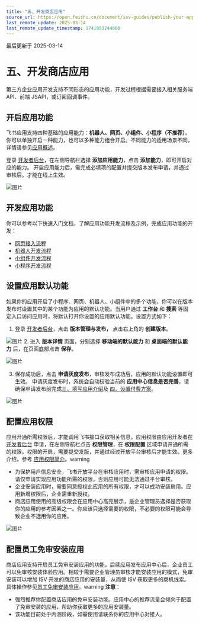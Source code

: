 ```yaml
---
title: "五、开发商店应用"
source_url: https://open.feishu.cn/document/isv-guides/publish-your-app/step5-develop-store-application
last_remote_update: 2025-03-14
last_remote_update_timestamp: 1741953244000
---
```

最后更新于 2025-03-14

# 五、开发商店应用

第三方企业应用开发支持不同形态的应用功能，开发过程根据需要接入相关服务端 API、前端 JSAPI，或订阅回调事件。

## 开启应用功能
飞书应用支持四种基础的应用能力：**机器人、网页、小组件、小程序（不推荐）**。你可以单独开启一种能力，也可以多种能力组合开启。不同能力的适用场景不同，详情请参见[应用概述](https://open.feishu.cn/document/home/app-types-introduction/overview)。

登录 [开发者后台](https://open.feishu.cn/app?)，在左侧导航栏选择 **添加应用能力**，点击 **添加能力**，即可开启对应的能力。
开启应用能力后，需完成必填项的配置并提交版本发布申请，并通过审核后，才能在线上生效。

![图片](https://p9-arcosite.byteimg.com/tos-cn-i-goo7wpa0wc/5ffe6bbf9fa344148cd9790f24c4a8ff~tplv-goo7wpa0wc-image.image?height=1450&lazyload=true&maxWidth=600&width=2596)

## 开发应用功能

你可以参考以下快速入门文档，了解应用功能开发流程及示例，完成应用功能的开发：

* [网页接入流程](https://open.feishu.cn/document/home/integrating-web-apps-in-5-minutes/create-app-and-configuration)
* [机器人开发流程](https://open.feishu.cn/document/uAjLw4CM/uMzNwEjLzcDMx4yM3ATM/develop-an-echo-bot/introduction)
* [小组件开发流程](https://open.feishu.cn/document/uAjLw4CM/uYjL24iN/block/quick-start)
* [小程序开发流程](https://open.feishu.cn/document/home/develop-a-gadget-in-5-minutes/create-a-custom-app)
## 设置应用默认功能

如果你的应用开启了小程序、网页、机器人、小组件中的多个功能，你可以在版本发布时设置其中的某个功能为应用的默认功能。当用户通过 **工作台** 和 **搜索** 等固定入口访问应用时，将默认打开你设置的应用默认功能。设置方式如下：
1. 登录 [开发者后台](https://open.feishu.cn/app?)，点击 **版本管理与发布，** 点击右上角的 **创建版本**。

![图片](https://sf3-cn.feishucdn.com/obj/open-platform-opendoc/bda47e00fd7b099673711c345d26a600_S8ZoXc4T5S.png?height=840&lazyload=true&maxWidth=600&width=2882)
2. 进入 **版本详情** 页面，分别选择 **移动端的默认能力** 和 **桌面端的默认能力** 后，在页面底部点击 **保存**。

![图片](https://sf3-cn.feishucdn.com/obj/open-platform-opendoc/1fad68be7f5cede747147dfa688852fa_pqmUf6S4bB.png?height=990&lazyload=true&maxWidth=600&width=2402)

3. 保存成功后，点击 **申请灰度发布**，审核发布成功后，应用的默认功能设置即可生效。
申请灰度发布时，系统会自动校验当前的 **应用中心信息是否完善**，请确保申请发布前完成[三、填写应用介绍](https://open.feishu.cn/document/uMzNwEjLzcDMx4yM3ATM/ucjN3QjL3YzN04yN2cDN)及 [四、设置付费方案](https://open.feishu.cn/document/uMzNwEjLzcDMx4yM3ATM/ucDN3QjL3QzN04yN0cDN)。

![图片](https://sf3-cn.feishucdn.com/obj/open-platform-opendoc/d12ab9e4750736770ca0cf83d3679c17_XH6TDv3loY.png?height=630&lazyload=true&maxWidth=600&width=2268)

## 配置应用权限

应用开通所需权限后，才能调用飞书接口获取相关信息。应用权限由应用开发者在 [开发者后台](https://open.feishu.cn/app?) 申请，在左侧导航栏点击 **权限管理**，在 **权限配置** 区域申请开通所需的权限。权限的开启，需要提交发版，并通过经过开放平台审核后才能生效。更多介绍，参考 [应用权限简介](https://open.feishu.cn/document/ukTMukTMukTM/uQjN3QjL0YzN04CN2cDN)。warning
* 为保护用户信息安全，飞书开放平台在审核应用时，需审核应用申请的权限。请仅申请实现应用功能所需的权限，否则应用可能无法通过平台审核。
* 企业安装应用时，需要同意授权此应用的所有权限，才可以成功安装启用。应用新增权限后，企业需重新授权。
* 商店应用使用的高级权限会在应用中心高亮展示，是企业管理员选择是否获取你的应用的参考因素之一。你应该只选择需要的权限，不必要的权限可能会导致企业不选用你的应用。

![图片](https://sf3-cn.feishucdn.com/obj/open-platform-opendoc/d6cbd8411d065c1023b41429d79bd211_D3BhKvGDUo.png?height=511&lazyload=true&maxWidth=600&width=1451)

## 配置员工免审安装应用

商店应用支持开启员工免审安装应用的功能，后续应用发布应用中心后，企业员工可以免审核安装体验应用。相较于需要企业管理员审核才能安装应用的模式，免审安装可以增加 ISV 开发的商店应用的安装量，从而使 ISV 获取更多的商机线索。具体操作参见[员工免审安装应用](https://open.feishu.cn/document/uAjLw4CM/uYjL24iN/platform-overveiw/develop-process/configuring-employee-review-free-installation)。warning
**注意**：
- 强烈推荐你配置商店应用的免审安装功能。应用中心的推荐流量会倾向于配置了免审安装的应用，帮助你获取更多的应用安装量。
- 该功能目前处于内测阶段，如需使用请联系你的应用中心对接人。
